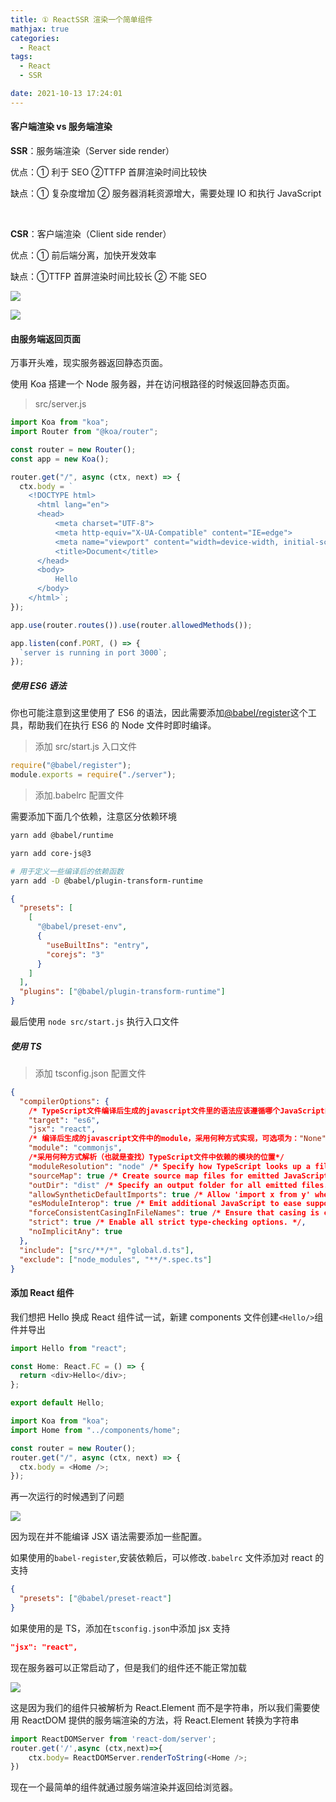```yaml
---
title: ① ReactSSR 渲染一个简单组件
mathjax: true
categories:
  - React
tags:
  - React
  - SSR

date: 2021-10-13 17:24:01
---
```


#### 客户端渲染 vs 服务端渲染

**SSR**：服务端渲染（Server side render）

优点：① 利于 SEO ②TTFP 首屏渲染时间比较快

缺点：① 复杂度增加 ② 服务器消耗资源增大，需要处理 IO 和执行 JavaScript

&nbsp;

**CSR**：客户端渲染（Client side render）

优点：① 前后端分离，加快开发效率

缺点：①TTFP 首屏渲染时间比较长 ② 不能 SEO

![](0001.png)

![](0002.png)

#### 由服务端返回页面

万事开头难，现实服务器返回静态页面。

使用 Koa 搭建一个 Node 服务器，并在访问根路径的时候返回静态页面。

> src/server.js

```javascript
import Koa from "koa";
import Router from "@koa/router";

const router = new Router();
const app = new Koa();

router.get("/", async (ctx, next) => {
  ctx.body = `
    <!DOCTYPE html>
      <html lang="en">
      <head>
          <meta charset="UTF-8">
          <meta http-equiv="X-UA-Compatible" content="IE=edge"> 
          <meta name="viewport" content="width=device-width, initial-scale=1.0">
          <title>Document</title>
      </head>
      <body>
          Hello
      </body>
    </html>`;
});

app.use(router.routes()).use(router.allowedMethods());

app.listen(conf.PORT, () => {
  `server is running in port 3000`;
});
```

##### 使用 ES6 语法

你也可能注意到这里使用了 ES6 的语法，因此需要添加[@babel/register](https://www.babeljs.cn/docs/babel-register)这个工具，帮助我们在执行 ES6 的 Node 文件时即时编译。

> 添加 src/start.js 入口文件

```javascript
require("@babel/register");
module.exports = require("./server");
```

> 添加.babelrc 配置文件

需要添加下面几个依赖，注意区分依赖环境

```bash
yarn add @babel/runtime

yarn add core-js@3

# 用于定义一些编译后的依赖函数
yarn add -D @babel/plugin-transform-runtime
```

```json
{
  "presets": [
    [
      "@babel/preset-env",
      {
        "useBuiltIns": "entry",
        "corejs": "3"
      }
    ]
  ],
  "plugins": ["@babel/plugin-transform-runtime"]
}
```

最后使用 `node src/start.js` 执行入口文件

##### 使用 TS

> 添加 tsconfig.json 配置文件

```json
{
  "compilerOptions": {
    /* TypeScript文件编译后生成的javascript文件里的语法应该遵循哪个JavaScript的版本 "ES5"， "ES6"/ "ES2015"， "ES2016"， "ES2017"或 "ESNext"*/
    "target": "es6",
    "jsx": "react",
    /* 编译后生成的javascript文件中的module，采用何种方式实现，可选项为："None"， "CommonJS"， "AMD"， "System"， "UMD"， "ES6"或 "ES2015"。 */
    "module": "commonjs",
    /*采用何种方式解析（也就是查找）TypeScript文件中依赖的模块的位置*/
    "moduleResolution": "node" /* Specify how TypeScript looks up a file from a given module specifier. */,
    "sourceMap": true /* Create source map files for emitted JavaScript files. */,
    "outDir": "dist" /* Specify an output folder for all emitted files. */,
    "allowSyntheticDefaultImports": true /* Allow 'import x from y' when a module doesn't have a default export. */,
    "esModuleInterop": true /* Emit additional JavaScript to ease support for importing CommonJS modules. This */,
    "forceConsistentCasingInFileNames": true /* Ensure that casing is correct in imports. */,
    "strict": true /* Enable all strict type-checking options. */,
    "noImplicitAny": true
  },
  "include": ["src/**/*", "global.d.ts"],
  "exclude": ["node_modules", "**/*.spec.ts"]
}
```

#### 添加 React 组件

我们想把 Hello 换成 React 组件试一试，新建 components 文件创建`<Hello/>`组件并导出

```javascript
import Hello from "react";

const Home: React.FC = () => {
  return <div>Hello</div>;
};

export default Hello;
```

```javascript
import Koa from "koa";
import Home from "../components/home";

const router = new Router();
router.get("/", async (ctx, next) => {
  ctx.body = <Home />;
});
```

再一次运行的时候遇到了问题

![](0003.png)

因为现在并不能编译 JSX 语法需要添加一些配置。

如果使用的`babel-register`,安装依赖后，可以修改`.babelrc` 文件添加对 react 的支持

```json
{
  "presets": ["@babel/preset-react"]
}
```

如果使用的是 TS，添加在`tsconfig.json`中添加 jsx 支持

```json
"jsx": "react",
```

现在服务器可以正常启动了，但是我们的组件还不能正常加载

![](0004.png)

这是因为我们的组件只被解析为 React.Element 而不是字符串，所以我们需要使用 ReactDOM 提供的服务端渲染的方法，将 React.Element 转换为字符串

```javascript
import ReactDOMServer from 'react-dom/server';
router.get('/',async (ctx,next)=>{
    ctx.body= ReactDOMServer.renderToString(<Home />;
})
```

现在一个最简单的组件就通过服务端渲染并返回给浏览器。
